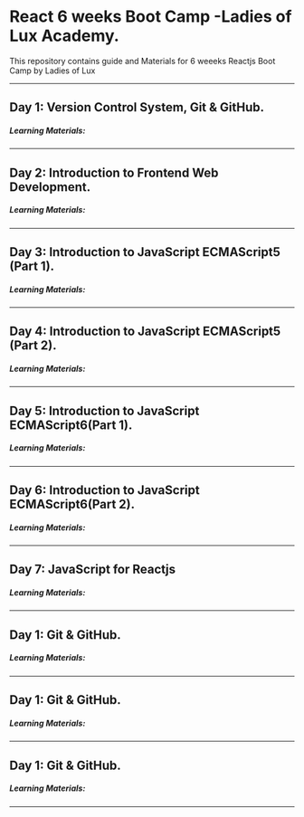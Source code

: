 # React 6 weeks Boot Camp -Ladies of Lux Academy.
<p> This repository contains guide and Materials for 6 weeeks Reactjs Boot Camp by Ladies of Lux </p>

<hr />

  <h2> Day 1: Version Control System, Git & GitHub. </h2>
  

  <h5>  Learning Materials: </h5>
<hr />

  <h2> Day 2: Introduction to Frontend Web Development.  </h2> 
  

 <h5> Learning Materials: </h5> 
 
<hr />


 <h2>  Day 3: Introduction to JavaScript ECMAScript5 (Part 1). </h2> 
 

  <h5>  Learning Materials:  <h5>
<hr />


 <h2>  Day 4: Introduction to JavaScript ECMAScript5 (Part 2). </h5>


 <h5> Learning Materials: </h5>
 
<hr />



 <h2>  Day 5: Introduction to JavaScript ECMAScript6(Part 1). </h5>


 <h5> Learning Materials: </h5>
 
<hr />



 <h2>  Day 6: Introduction to JavaScript ECMAScript6(Part 2). </h5>


 <h5> Learning Materials: </h5>
 
<hr />




 <h2>  Day 7: JavaScript for Reactjs  </h5>


 <h5> Learning Materials: </h5>
 
<hr />



 <h2>  Day 1: Git & GitHub. </h5>


 <h5> Learning Materials: </h5>
 
<hr />



 <h2>  Day 1: Git & GitHub. </h5>


 <h5> Learning Materials: </h5>
 
<hr />



 <h2>  Day 1: Git & GitHub. </h5>


 <h5> Learning Materials: </h5>
 
<hr />
